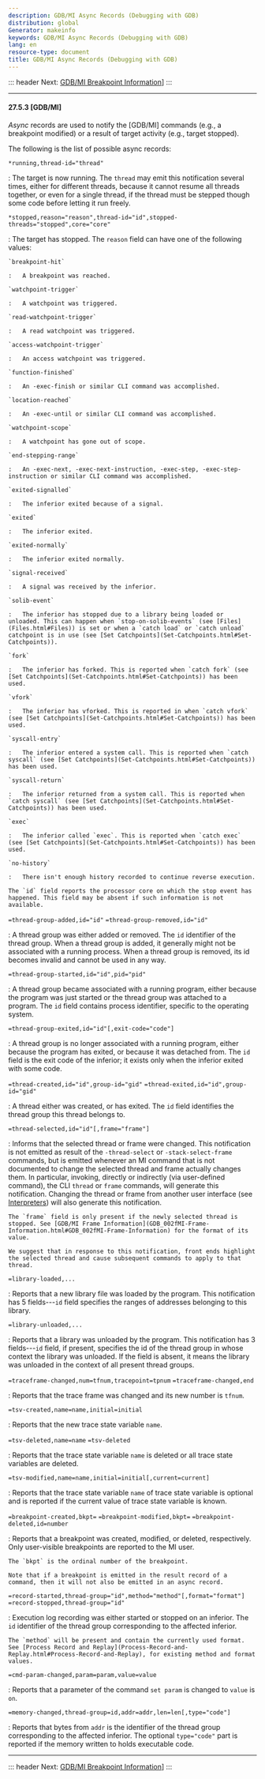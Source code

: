 ```yaml
---
description: GDB/MI Async Records (Debugging with GDB)
distribution: global
Generator: makeinfo
keywords: GDB/MI Async Records (Debugging with GDB)
lang: en
resource-type: document
title: GDB/MI Async Records (Debugging with GDB)
---
```

::: header
Next: [GDB/MI Breakpoint Information](GDB_002fMI-Breakpoint-Information.html#GDB_002fMI-Breakpoint-Information)]
:::

---

#### 27.5.3 [GDB/MI]

*Async* records are used to notify the [GDB/MI] commands (e.g., a breakpoint modified) or a result of target activity (e.g., target stopped).

The following is the list of possible async records:

`*running,thread-id="thread"`

:   The target is now running. The `thread` may emit this notification several times, either for different threads, because it cannot resume all threads together, or even for a single thread, if the thread must be stepped though some code before letting it run freely.

`*stopped,reason="reason",thread-id="id",stopped-threads="stopped",core="core"`

:   The target has stopped. The `reason` field can have one of the following values:

```
`breakpoint-hit`

:   A breakpoint was reached.

`watchpoint-trigger`

:   A watchpoint was triggered.

`read-watchpoint-trigger`

:   A read watchpoint was triggered.

`access-watchpoint-trigger`

:   An access watchpoint was triggered.

`function-finished`

:   An -exec-finish or similar CLI command was accomplished.

`location-reached`

:   An -exec-until or similar CLI command was accomplished.

`watchpoint-scope`

:   A watchpoint has gone out of scope.

`end-stepping-range`

:   An -exec-next, -exec-next-instruction, -exec-step, -exec-step-instruction or similar CLI command was accomplished.

`exited-signalled`

:   The inferior exited because of a signal.

`exited`

:   The inferior exited.

`exited-normally`

:   The inferior exited normally.

`signal-received`

:   A signal was received by the inferior.

`solib-event`

:   The inferior has stopped due to a library being loaded or unloaded. This can happen when `stop-on-solib-events` (see [Files](Files.html#Files)) is set or when a `catch load` or `catch unload` catchpoint is in use (see [Set Catchpoints](Set-Catchpoints.html#Set-Catchpoints)).

`fork`

:   The inferior has forked. This is reported when `catch fork` (see [Set Catchpoints](Set-Catchpoints.html#Set-Catchpoints)) has been used.

`vfork`

:   The inferior has vforked. This is reported in when `catch vfork` (see [Set Catchpoints](Set-Catchpoints.html#Set-Catchpoints)) has been used.

`syscall-entry`

:   The inferior entered a system call. This is reported when `catch syscall` (see [Set Catchpoints](Set-Catchpoints.html#Set-Catchpoints)) has been used.

`syscall-return`

:   The inferior returned from a system call. This is reported when `catch syscall` (see [Set Catchpoints](Set-Catchpoints.html#Set-Catchpoints)) has been used.

`exec`

:   The inferior called `exec`. This is reported when `catch exec` (see [Set Catchpoints](Set-Catchpoints.html#Set-Catchpoints)) has been used.

`no-history`

:   There isn't enough history recorded to continue reverse execution.

The `id` field reports the processor core on which the stop event has happened. This field may be absent if such information is not available.
```

`=thread-group-added,id="id"`
`=thread-group-removed,id="id"`

:   A thread group was either added or removed. The `id` identifier of the thread group. When a thread group is added, it generally might not be associated with a running process. When a thread group is removed, its id becomes invalid and cannot be used in any way.

`=thread-group-started,id="id",pid="pid"`

:   A thread group became associated with a running program, either because the program was just started or the thread group was attached to a program. The `id` field contains process identifier, specific to the operating system.

`=thread-group-exited,id="id"[,exit-code="code"]`

:   A thread group is no longer associated with a running program, either because the program has exited, or because it was detached from. The `id` field is the exit code of the inferior; it exists only when the inferior exited with some code.

`=thread-created,id="id",group-id="gid"`
`=thread-exited,id="id",group-id="gid"`

:   A thread either was created, or has exited. The `id` field identifies the thread group this thread belongs to.

`=thread-selected,id="id"[,frame="frame"]`

:   Informs that the selected thread or frame were changed. This notification is not emitted as result of the `-thread-select` or `-stack-select-frame` commands, but is emitted whenever an MI command that is not documented to change the selected thread and frame actually changes them. In particular, invoking, directly or indirectly (via user-defined command), the CLI `thread` or `frame` commands, will generate this notification. Changing the thread or frame from another user interface (see [Interpreters](Interpreters.html#Interpreters)) will also generate this notification.

```
The `frame` field is only present if the newly selected thread is stopped. See [GDB/MI Frame Information](GDB_002fMI-Frame-Information.html#GDB_002fMI-Frame-Information) for the format of its value.

We suggest that in response to this notification, front ends highlight the selected thread and cause subsequent commands to apply to that thread.
```

`=library-loaded,...`

:   Reports that a new library file was loaded by the program. This notification has 5 fields---`id` field specifies the ranges of addresses belonging to this library.

`=library-unloaded,...`

:   Reports that a library was unloaded by the program. This notification has 3 fields---`id` field, if present, specifies the id of the thread group in whose context the library was unloaded. If the field is absent, it means the library was unloaded in the context of all present thread groups.

`=traceframe-changed,num=tfnum,tracepoint=tpnum`
`=traceframe-changed,end`

:   Reports that the trace frame was changed and its new number is `tfnum`.

`=tsv-created,name=name,initial=initial`

:   Reports that the new trace state variable `name`.

`=tsv-deleted,name=name`
`=tsv-deleted`

:   Reports that the trace state variable `name` is deleted or all trace state variables are deleted.

`=tsv-modified,name=name,initial=initial[,current=current]`

:   Reports that the trace state variable `name` of trace state variable is optional and is reported if the current value of trace state variable is known.

`=breakpoint-created,bkpt=`
`=breakpoint-modified,bkpt=`
`=breakpoint-deleted,id=number`

:   Reports that a breakpoint was created, modified, or deleted, respectively. Only user-visible breakpoints are reported to the MI user.

```
The `bkpt` is the ordinal number of the breakpoint.

Note that if a breakpoint is emitted in the result record of a command, then it will not also be emitted in an async record.
```

`=record-started,thread-group="id",method="method"[,format="format"]`
`=record-stopped,thread-group="id"`

:   Execution log recording was either started or stopped on an inferior. The `id` identifier of the thread group corresponding to the affected inferior.

```
The `method` will be present and contain the currently used format. See [Process Record and Replay](Process-Record-and-Replay.html#Process-Record-and-Replay), for existing method and format values.
```

`=cmd-param-changed,param=param,value=value`

:   Reports that a parameter of the command `set param` is changed to `value` is `on`.

`=memory-changed,thread-group=id,addr=addr,len=len[,type="code"]`

:   Reports that bytes from `addr` is the identifier of the thread group corresponding to the affected inferior. The optional `type="code"` part is reported if the memory written to holds executable code.

---

::: header
Next: [GDB/MI Breakpoint Information](GDB_002fMI-Breakpoint-Information.html#GDB_002fMI-Breakpoint-Information)]
:::

